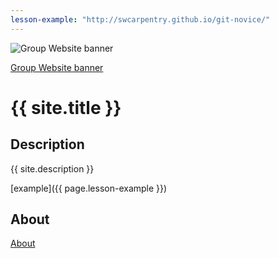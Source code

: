 ```yaml
---
lesson-example: "http://swcarpentry.github.io/git-novice/"
---
```


![Group Website banner]([./images/site_banner.png](https://gperu.github.io/group-website/))

[Group Website banner](https://gperu.github.io/group-website/)

# {{ site.title }}

## Description
{{ site.description }}

[example]({{ page.lesson-example }})

## About
[About](about.md)

